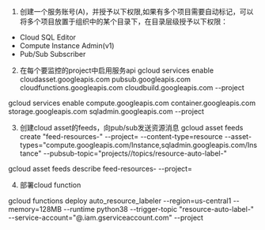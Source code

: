 1. 创建一个服务账号(A)，并授予以下权限,如果有多个项目需要自动标记，可以将多个项目放置于组织中的某个目录下，在目录层级授予以下权限：
- Cloud SQL Editor
- Compute Instance Admin(v1)
- Pub/Sub Subscriber

2. 在每个要监控的project中启用服务api
gcloud services enable cloudasset.googleapis.com pubsub.googleapis.com cloudfunctions.googleapis.com cloudbuild.googleapis.com --project <project-id>

gcloud services enable compute.googleapis.com container.googleapis.com storage.googleapis.com sqladmin.googleapis.com --project <project-id>


3. 创建cloud asset的feeds，向pub/sub发送资源消息
gcloud asset feeds create "feed-resources-<project-id>" --project=<project-id> --content-type=resource --asset-types="compute.googleapis.com/Instance,sqladmin.googleapis.com/Instance" --pubsub-topic="projects/<project-id>/topics/resource-auto-label-<project-id>"


gcloud asset feeds describe feed-resources-<project-id> --project=<project-id>


4. 部署cloud function

 gcloud functions deploy auto_resource_labeler --region=us-central1 --memory=128MB --runtime python38 --trigger-topic "resource-auto-label-<project-id>" --service-account="<A>@<project-id>.iam.gserviceaccount.com" --project <project-id>